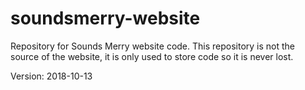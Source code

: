 # soundsmerry-website
Repository for Sounds Merry website code. This repository is not the source of the website, it is only used to store code so it is never lost.

Version: 2018-10-13
